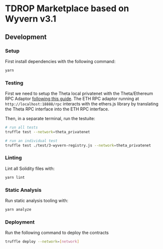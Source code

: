 # TDROP Marketplace based on Wyvern v3.1

## Development

### Setup

First install dependencies with the following command:

```bash
yarn
```

### Testing

First we need to setup the Theta local privatenet with the Theta/Ethereum RPC Adaptor [following this guide](https://docs.thetatoken.org/docs/setup-local-theta-ethereum-rpc-adaptor). The ETH RPC adaptor running at `http://localhost:18888/rpc` interacts with the ethers.js library by translating the Theta RPC interface into the ETH RPC interface.

Then, in a separate terminal, run the testuite:

```bash
# run all tests
truffle test --network=theta_privatenet

# run an individual test
truffle test ./test/3-wyvern-registry.js --network=theta_privatenet
```

### Linting

Lint all Solidity files with:

```bash
yarn lint
```

### Static Analysis

Run static analysis tooling with:

```bash
yarn analyze
```

### Deployment

Run the following command to deploy the contracts

```bash
truffle deploy --network=[network]
```
